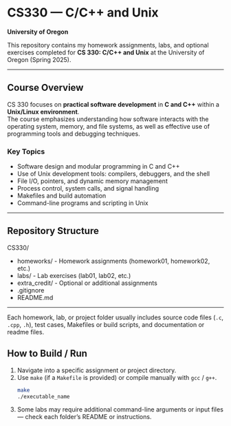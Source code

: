 # CS330 — C/C++ and Unix  
**University of Oregon**

This repository contains my homework assignments, labs, and optional exercises completed for **CS 330: C/C++ and Unix** at the University of Oregon (Spring 2025).

---

## Course Overview

CS 330 focuses on **practical software development** in **C and C++** within a **Unix/Linux environment**.  
The course emphasizes understanding how software interacts with the operating system, memory, and file systems, as well as effective use of programming tools and debugging techniques.

### Key Topics
- Software design and modular programming in C and C++  
- Use of Unix development tools: compilers, debuggers, and the shell  
- File I/O, pointers, and dynamic memory management  
- Process control, system calls, and signal handling  
- Makefiles and build automation  
- Command-line programs and scripting in Unix  

---

## Repository Structure

CS330/
-  homeworks/ - Homework assignments (homework01, homework02, etc.)
-  labs/ - Lab exercises (lab01, lab02, etc.)
-  extra_credit/ - Optional or additional assignments
-  .gitignore
-  README.md

---

Each homework, lab, or project folder usually includes source code files (`.c`, `.cpp`, `.h`), test cases, Makefiles or build scripts, and documentation or readme files.

## How to Build / Run

1. Navigate into a specific assignment or project directory.  
2. Use `make` (if a `Makefile` is provided) or compile manually with `gcc` / `g++`.  
   ```bash
   make
   ./executable_name
3. Some labs may require additional command-line arguments or input files — check each folder’s README or instructions.